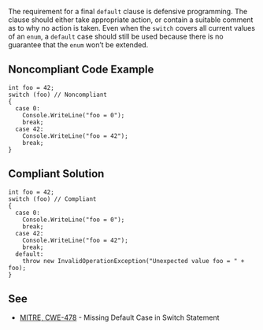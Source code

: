The requirement for a final `default` clause is defensive programming. The clause should either take appropriate action, or contain a suitable comment as to why no action is taken. Even when the `switch` covers all current values of an `enum`, a `default` case should still be used because there is no guarantee that the `enum` won’t be extended.
 
## Noncompliant Code Example

    int foo = 42;
    switch (foo) // Noncompliant
    {
      case 0:
        Console.WriteLine("foo = 0");
        break;
      case 42:
        Console.WriteLine("foo = 42");
        break;
    }

## Compliant Solution

    int foo = 42;
    switch (foo) // Compliant
    {
      case 0:
        Console.WriteLine("foo = 0");
        break;
      case 42:
        Console.WriteLine("foo = 42");
        break;
      default:
        throw new InvalidOperationException("Unexpected value foo = " + foo);
    }

## See
 
- [MITRE, CWE-478](https://cwe.mitre.org/data/definitions/478) - Missing Default Case in Switch Statement